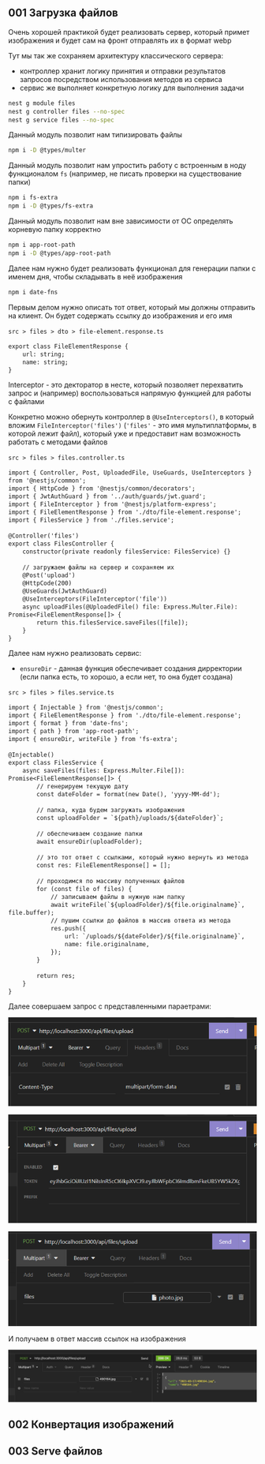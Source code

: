 
## 001 Загрузка файлов

Очень хорошей практикой будет реализовать сервер, который примет изображения и будет сам на фронт отправлять их в формат webp

Тут мы так же сохраняем архитектуру классического сервера:
- контроллер хранит логику принятия и отправки результатов запросов посредством использования методов из сервиса
- сервис же выполняет конкретную логику для выполнения задачи

```bash
nest g module files
nest g controller files --no-spec
nest g service files --no-spec
```

Данный модуль позволит нам типизировать файлы

```bash
npm i -D @types/multer
```

Данный модуль позволит нам упростить работу с встроенным в ноду функционалом `fs` (например, не писать проверки на существование папки)

```bash
npm i fs-extra
npm i -D @types/fs-extra
```

Данный модуль позволит нам вне зависимости от ОС определять корневую папку корректно

```bash
npm i app-root-path
npm i -D @types/app-root-path
```

Далее нам нужно будет реализовать функционал для генерации папки с именем дня, чтобы складывать в неё изображения 

```bash
npm i date-fns
```

Первым делом нужно описать тот ответ, который мы должны отправить на клиент. Он будет содержать ссылку до изображения и его имя

`src > files > dto > file-element.response.ts`
```TS
export class FileElementResponse {
	url: string;
	name: string;
}
```

Interceptor - это декторатор в несте, который позволяет перехватить запрос и (например) воспользоваться напрямую функцией для работы с файлами

Конкретно можно обернуть контроллер в `@UseInterceptors()`, в который вложим `FileInterceptor('files')` (`'files'` - это имя мультиплатформы, в которой лежит файл), который уже и предоставит нам возможность работать с методами файлов

`src > files > files.controller.ts`
```TS
import { Controller, Post, UploadedFile, UseGuards, UseInterceptors } from '@nestjs/common';
import { HttpCode } from '@nestjs/common/decorators';
import { JwtAuthGuard } from '../auth/guards/jwt.guard';
import { FileInterceptor } from '@nestjs/platform-express';
import { FileElementResponse } from './dto/file-element.response';
import { FilesService } from './files.service';

@Controller('files')
export class FilesController {
	constructor(private readonly filesService: FilesService) {}

	// загружаем файлы на сервер и сохраняем их
	@Post('upload')
	@HttpCode(200)
	@UseGuards(JwtAuthGuard)
	@UseInterceptors(FileInterceptor('file'))
	async uploadFiles(@UploadedFile() file: Express.Multer.File): Promise<FileElementResponse[]> {
		return this.filesService.saveFiles([file]);
	}
}
```

Далее нам нужно реализовать сервис:
- `ensureDir` - данная функция обеспечивает создания дирректории (если папка есть, то хорошо, а если нет, то она будет создана)

`src > files > files.service.ts`
```TS
import { Injectable } from '@nestjs/common';
import { FileElementResponse } from './dto/file-element.response';
import { format } from 'date-fns';
import { path } from 'app-root-path';
import { ensureDir, writeFile } from 'fs-extra';

@Injectable()
export class FilesService {
	async saveFiles(files: Express.Multer.File[]): Promise<FileElementResponse[]> {
		// генерируем текущую дату
		const dateFolder = format(new Date(), 'yyyy-MM-dd');

		// папка, куда будем загружать изображения
		const uploadFolder = `${path}/uploads/${dateFolder}`;

		// обеспечиваем создание папки
		await ensureDir(uploadFolder);

		// это тот ответ с ссылками, который нужно вернуть из метода
		const res: FileElementResponse[] = [];

		// проходимся по массиву полученных файлов
		for (const file of files) {
			// записываем файлы в нужную нам папку
			await writeFile(`${uploadFolder}/${file.originalname}`, file.buffer);
			// пушим ссылки до файлов в массив ответа из метода
			res.push({
				url: `/uploads/${dateFolder}/${file.originalname}`,
				name: file.originalname,
			});
		}

		return res;
	}
}
```

Далее совершаем запрос с представленными параетрами:

![](_png/Pasted%20image%2020230406163330.png)

![](_png/Pasted%20image%2020230406163326.png)

![](_png/Pasted%20image%2020230406163323.png)

И получаем в ответ массив ссылок на изображения

![](_png/Pasted%20image%2020230406163320.png)

## 002 Конвертация изображений








## 003 Serve файлов








